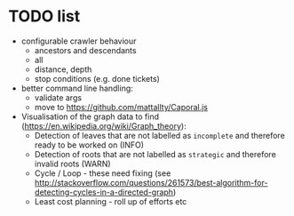 # TODO list

* configurable crawler behaviour
  * ancestors and descendants
  * all
  * distance, depth
  * stop conditions (e.g. done tickets)
* better command line handling:
  * validate args
  * move to https://github.com/mattallty/Caporal.js
* Visualisation of the graph data to find (https://en.wikipedia.org/wiki/Graph_theory):
  * Detection of leaves that are not labelled as `incomplete` and therefore ready to be worked on (INFO)
  * Detection of roots that are not labelled as `strategic` and therefore invalid roots (WARN)
  * Cycle / Loop - these need fixing (see http://stackoverflow.com/questions/261573/best-algorithm-for-detecting-cycles-in-a-directed-graph)
  * Least cost planning - roll up of efforts etc
